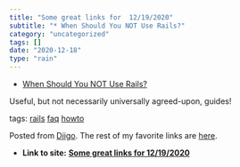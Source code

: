 ```yaml
---
title: "Some great links for  12/19/2020"
subtitle: "* When Should You NOT Use Rails?"
category: "uncategorized"
tags: []
date: "2020-12-18"
type: "rain"
---
```

* [When Should You NOT Use Rails?](<http://codefol.io/posts/when-should-you-not-use-rails/>)

Useful, but not necessarily universally agreed-upon, guides!

tags: [rails](<https://www.diigo.com/user/pitosalas/rails>)
[faq](<https://www.diigo.com/user/pitosalas/faq>)
[howto](<https://www.diigo.com/user/pitosalas/howto>)

Posted from [Diigo](<https://www.diigo.com>). The rest of my favorite links
are [here](<https://www.diigo.com/user/pitosalas>).


* **Link to site:** **[Some great links for  12/19/2020](None)**